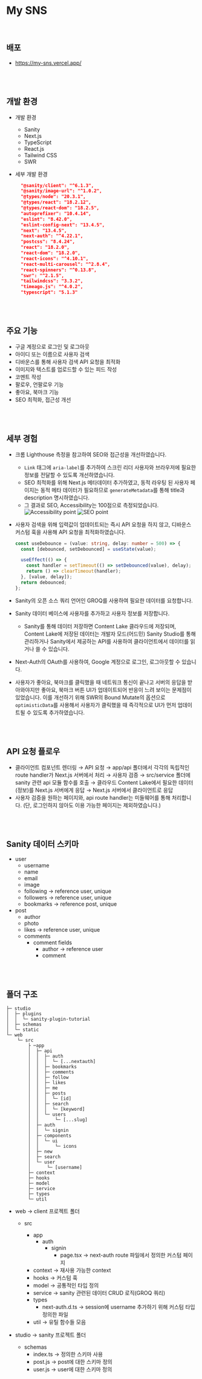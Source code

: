 # My SNS

<br>

## 배포

- <a href="https://nextjs-13-blog-tada-js.vercel.app/" target="_blank">https://my-sns.vercel.app/</a>

<br><br>

## 개발 환경

- 개발 환경

  - Sanity
  - Next.js
  - TypeScript
  - React.js
  - Tailwind CSS
  - SWR

- 세부 개발 환경
  ```json
    "@sanity/client": "^6.1.3",
    "@sanity/image-url": "^1.0.2",
    "@types/node": "20.3.1",
    "@types/react": "18.2.12",
    "@types/react-dom": "18.2.5",
    "autoprefixer": "10.4.14",
    "eslint": "8.42.0",
    "eslint-config-next": "13.4.5",
    "next": "13.4.5",
    "next-auth": "^4.22.1",
    "postcss": "8.4.24",
    "react": "18.2.0",
    "react-dom": "18.2.0",
    "react-icons": "^4.10.1",
    "react-multi-carousel": "^2.8.4",
    "react-spinners": "^0.13.8",
    "swr": "^2.1.5",
    "tailwindcss": "3.3.2",
    "timeago.js": "^4.0.2",
    "typescript": "5.1.3"
  ```

<br><br>

## 주요 기능

- 구글 계정으로 로그인 및 로그아웃
- 아이디 또는 이름으로 사용자 검색
- 디바운스를 통해 사용자 검색 API 요청을 최적화
- 이미지와 텍스트를 업로드할 수 있는 피드 작성
- 코멘트 작성
- 팔로우, 언팔로우 기능
- 좋아요, 북마크 기능
- SEO 최적화, 접근성 개선

<br><br>

## 세부 경험

- 크롬 Lighthouse 측정을 참고하여 SEO와 접근성을 개선하였습니다.
  - `Link` 태그에 `aria-label`를 추가하여 스크린 리더 사용자와 브라우저에 필요한 정보를 전달할 수 있도록 개선하였습니다.
  - SEO 최적화를 위해 Next.js 메타데이터 추가하였고, 동적 라우팅 된 사용자 페이지는 동적 메타 데이터가 필요하므로 `generateMetadata`를 통해 title과 description 명시하였습니다.
  - 그 결과로 SEO, Accessibility는 100점으로 측정되었습니다.
    ![Accessibility point](https://velog.velcdn.com/images/nu11/post/b3bcecd4-5601-4c80-92ec-0993556a991d/image.png)
    ![SEO point](https://velog.velcdn.com/images/nu11/post/00fb54dd-ccf1-4f0c-a31c-2f8f4583783e/image.png)
- 사용자 검색을 위해 입력값이 업데이트되는 즉시 API 요청을 하지 않고, 디바운스 커스텀 훅을 사용해 API 요청을 최적화하였습니다.

  ```ts
  const useDebounce = (value: string, delay: number = 500) => {
    const [debounced, setDebounced] = useState(value);

    useEffect(() => {
      const handler = setTimeout(() => setDebounced(value), delay);
      return () => clearTimeout(handler);
    }, [value, delay]);
    return debounced;
  };
  ```

- Sanity의 오픈 소스 쿼리 언어인 GROQ를 사용하여 필요한 데이터를 요청합니다.
- Sanity 데이터 베이스에 사용자를 추가하고 사용자 정보를 저장합니다.
  - Sanity를 통해 데이터 저장하면 Content Lake 클라우드에 저장되며, Content Lake에 저장된 데이터는 개발자 모드(어드민) Sanity Studio를 통해 관리하거나 Sanity에서 제공하는 API를 사용하여 클라이언트에서 데이터를 읽거나 쓸 수 있습니다.
- Next-Auth의 OAuth를 사용하여, Google 계정으로 로그인, 로그아웃할 수 있습니다.
- 사용자가 좋아요, 북마크를 클릭했을 때 네트워크 통신이 끝나고 서버의 응답을 받아와야지만 좋아요, 북마크 버튼 UI가 업데이트되어 반응이 느려 보이는 문제점이 있었습니다. 이를 개선하기 위해 SWR의 Bound Mutate의 옵션으로 `optimisticData`를 사용해서 사용자가 클릭했을 때 즉각적으로 UI가 먼저 업데이트될 수 있도록 추가하였습니다.

<br><br>

## API 요청 플로우

- 클라이언트 컴포넌트 렌더링 → API 요청 → app/api 폴더에서 각각의 독립적인 route handler가 Next.js 서버에서 처리 → 사용자 검증 → src/service 폴더에 sanity 관련 api 모듈 함수를 호출 → 클라우드 Content Lake에서 필요한 데이터(정보)를 Next.js 서버에게 응답 → Next.js 서버에서 클라이언트로 응답
- 사용자 검증을 원하는 페이지와, api route handler는 미들웨어를 통해 처리합니다.
  (단, 로그인하지 않아도 이용 가능한 페이지는 제외하였습니다.)

<br><br>

## Sanity 데이터 스키마

- user
  - username
  - name
  - email
  - image
  - following → reference user, unique
  - followers → reference user, unique
  - bookmarks → reference post, unique
- post
  - author
  - photo
  - likes → reference user, unique
  - comments
    - comment fields
      - author → reference user
      - comment

<br><br>

## 폴더 구조

```
├─ studio
│  ├─ plugins
│  │  └─ sanity-plugin-tutorial
│  ├─ schemas
│  └─ static
└─ web
    └─ src
        ├ ─app
        │  ├─ api
        │  │  ├─ auth
        │  │  │  └─ [...nextauth]
        │  │  ├─ bookmarks
        │  │  ├─ comments
        │  │  ├─ follow
        │  │  ├─ likes
        │  │  ├─ me
        │  │  ├─ posts
        │  │  │  └─ [id]
        │  │  ├─ search
        │  │  │  └─ [keyword]
        │  │  └─ users
        │  │      └─ [...slug]
        │  ├─ auth
        │  │  └─ signin
        │  ├─ components
        │  │  └─ ui
        │  │      └─ icons
        │  ├─ new
        │  ├─ search
        │  └─ user
        │      └─ [username]
        ├─ context
        ├─ hooks
        ├─ model
        ├─ service
        ├─ types
        └─ util
```

- web → client 프로젝트 폴더

  - src

    - app
      - auth
        - signin
          - page.tsx → next-auth route 파일에서 정의한 커스텀 페이지
    - context → 재사용 가능한 context
    - hooks → 커스텀 훅
    - model → 공통적인 타입 정의
    - service → sanity 관련된 데이터 CRUD 로직(GROQ 쿼리)
    - types
      - next-auth.d.ts → session에 username 추가하기 위해 커스텀 타입 정의한 파일
    - util → 유틸 함수들 모음

- studio → sanity 프로젝트 폴더
  - schemas
    - index.ts → 정의한 스키마 사용
    - post.js → post에 대한 스키마 정의
    - user.js → user에 대한 스키마 정의
